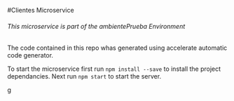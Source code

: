 #Clientes Microservice

###### This microservice is part of the ambientePrueba Environment

The code contained in this repo whas generated using accelerate automatic code generator.

To start the microservice first run `npm install --save` to install the project dependancies.
Next run `npm start` to start the server.

g
